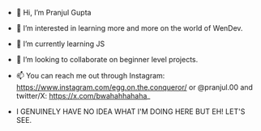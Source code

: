 - 👋 Hi, I’m Pranjul Gupta
- 👀 I’m interested in learning more and more on the world of WenDev.
- 🌱 I’m currently learning JS
- 💞️ I’m looking to collaborate on beginner level projects.
- 📫 You can reach me out through Instagram: https://www.instagram.com/egg.on.the.conqueror/ or @pranjul.00 and twitter/X: https://x.com/bwahahhahaha_

- I GENUINELY HAVE NO IDEA WHAT I'M DOING HERE BUT EH! LET'S SEE.


<!---
Pranjul-00/Pranjul-00 is a ✨ special ✨ repository because its `README.md` (this file) appears on your GitHub profile.
You can click the Preview link to take a look at your changes.
--->
